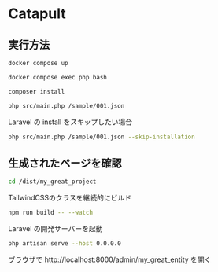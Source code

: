# Catapult

## 実行方法

```sh
docker compose up
```

```sh
docker compose exec php bash
```

```sh
composer install
```

```sh
php src/main.php /sample/001.json
```

Laravel の install をスキップしたい場合

```sh
php src/main.php /sample/001.json --skip-installation
```

## 生成されたページを確認

```sh
cd /dist/my_great_project
```

TailwindCSSのクラスを継続的にビルド

```sh
npm run build -- --watch
```

Laravel の開発サーバーを起動

```sh
php artisan serve --host 0.0.0.0
```

ブラウザで http://localhost:8000/admin/my_great_entity を開く

